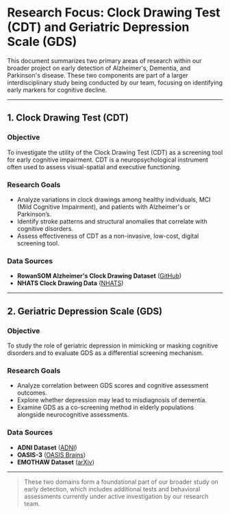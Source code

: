 # Research Focus:  Clock Drawing Test (CDT) and Geriatric Depression Scale (GDS)

This document summarizes two primary areas of research within our broader project on early detection of Alzheimer's, Dementia, and Parkinson's disease. These two components are part of a larger interdisciplinary study being conducted by our team, focusing on identifying early markers for cognitive decline.

---

## 1. Clock Drawing Test (CDT)

### Objective
To investigate the utility of the Clock Drawing Test (CDT) as a screening tool for early cognitive impairment. CDT is a neuropsychological instrument often used to assess visual-spatial and executive functioning.

### Research Goals
- Analyze variations in clock drawings among healthy individuals, MCI (Mild Cognitive Impairment), and patients with Alzheimer's or Parkinson’s.
- Identify stroke patterns and structural anomalies that correlate with cognitive disorders.
- Assess effectiveness of CDT as a non-invasive, low-cost, digital screening tool.

### Data Sources
- **RowanSOM Alzheimer's Clock Drawing Dataset** ([GitHub](https://github.com/trebledawson/Alzheimers-Clock-Drawing))
- **NHATS Clock Drawing Data** ([NHATS](https://nhats.org/))

---

## 2. Geriatric Depression Scale (GDS)

### Objective
To study the role of geriatric depression in mimicking or masking cognitive disorders and to evaluate GDS as a differential screening mechanism.

### Research Goals
- Analyze correlation between GDS scores and cognitive assessment outcomes.
- Explore whether depression may lead to misdiagnosis of dementia.
- Examine GDS as a co-screening method in elderly populations alongside neurocognitive assessments.

### Data Sources
- **ADNI Dataset** ([ADNI](https://adni.loni.usc.edu/))
- **OASIS-3** ([OASIS Brains](https://www.oasis-brains.org/))
- **EMOTHAW Dataset** ([arXiv](https://arxiv.org/abs/2202.12245))

---

> These two domains form a foundational part of our broader study on early detection, which includes additional tests and behavioral assessments currently under active investigation by our research team.
